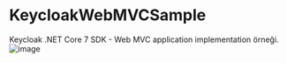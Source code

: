 # KeycloakWebMVCSample
Keycloak .NET Core 7 SDK - Web MVC application implementation örneği.
![image](https://github.com/ariferol/KeycloakWebMVCSample/assets/30680955/477dec40-bc06-4120-8adc-db4d8a3f5cbd)



